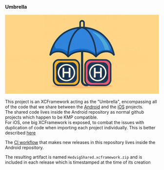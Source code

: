 ### Umbrella

![logo.jpeg](icons/logo.jpeg)

This project is an XCFramework acting as the "Umbrella", encompassing all of the code that we share between the [Android](https://github.com/HedvigInsurance/android) and the [iOS](https://github.com/HedvigInsurance/ugglan) projects.  
The shared code lives inside the Android repository as normal github projects which happen to be KMP compatible.  
For iOS, one big XCFramework is exposed, to combat the issues with duplication of code when importing each project individually. This is better described [here](https://www.jetbrains.com/help/kotlin-multiplatform-dev/multiplatform-project-configuration.html#several-shared-modules)  

The [CI workflow](https://github.com/HedvigInsurance/android/blob/develop/.github/workflows/umbrella.yml) that makes new releases in this repository lives inside the Android repository. 

The resulting artifact is named `HedvigShared.xcframework.zip` and is included in each release which is timestamped at the time of its creation